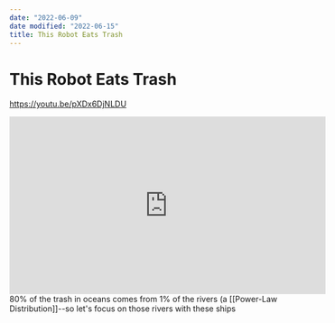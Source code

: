 ```yaml
---
date: "2022-06-09"
date modified: "2022-06-15"
title: This Robot Eats Trash
---
```


# This Robot Eats Trash
https://youtu.be/pXDx6DjNLDU

<iframe width="560" height="315" src="https://www.youtube.com/embed/pXDx6DjNLDU" title="YouTube video player" frameborder="0" allow="accelerometer; autoplay; clipboard-write; encrypted-media; gyroscope; picture-in-picture" allowfullscreen></iframe>
80% of the trash in oceans comes from 1% of the rivers (a [[Power-Law Distribution]]--so let's focus on those rivers with these ships
